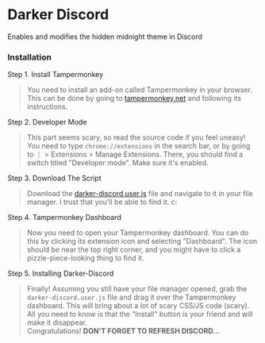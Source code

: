 # Darker Discord
Enables and modifies the hidden midnight theme in Discord


### Installation
Step 1. Install Tampermonkey
> You need to install an add-on called Tampermonkey in your browser. This can be done by going to [tampermonkey.net](https://www.tampermonkey.net/) and following its instructions.

Step 2. Developer Mode
> This part seems scary, so read the source code if you feel uneasy!  
> You need to type `chrome://extensions` in the search bar, or by going to ⋮ > Extensions > Manage Extensions. There, you should find a switch titled "Developer mode". Make sure it's enabled.

Step 3. Download The Script
> Download the [darker-discord.user.js](/darker-discord.user.js) file and navigate to it in your file manager. I trust that you'll be able to find it. c:

Step 4. Tampermonkey Dashboard
> Now you need to open your Tampermonkey dashboard. You can do this by clicking its extension icon and selecting "Dashboard".
> The icon should be near the top right corner, and you might have to click a pizzle-piece-looking thing to find it.

Step 5. Installing Darker-Discord
> Finally! Assuming you still have your file manager opened, grab the `darker-discord.user.js` file and drag it over the Tampermonkey dashboard. This will bring about a lot of scary CSS/JS code (scary). All you need to know is that the "Install" button is your friend and will make it disappear.  
> Congratulations! **DON'T FORGET TO REFRESH DISCORD...**
